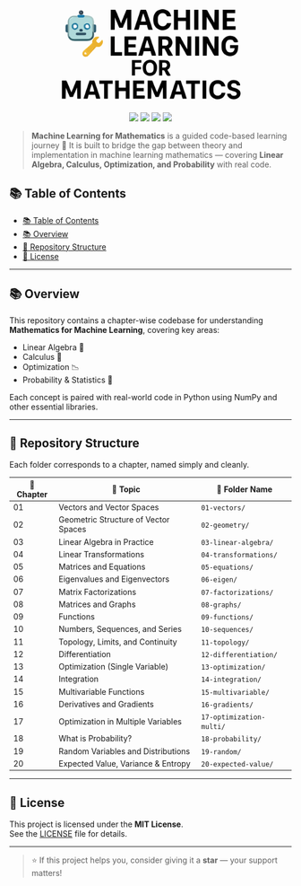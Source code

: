 <p align="center">
<img src="./images/machine-learning-for-mathematics.svg" alt="" width="400"/>
</p>

<p align="center">
  <img src="https://img.shields.io/github/license/HashimThePassionate/machine-learning-for-mathematics" />
  <img src="https://img.shields.io/github/repo-size/HashimThePassionate/machine-learning-for-mathematics" />
  <img src="https://img.shields.io/github/last-commit/HashimThePassionate/machine-learning-for-mathematics" />
  <img src="https://img.shields.io/github/stars/HashimThePassionate/machine-learning-for-mathematics?style=social" />
</p>

> **Machine Learning for Mathematics** is a guided code-based learning journey 📘  It is built to bridge the gap between theory and implementation in machine learning mathematics — covering **Linear Algebra, Calculus, Optimization, and Probability** with real code.


## 📚 Table of Contents

- [📚 Table of Contents](#-table-of-contents)
- [📚 Overview](#-overview)
- [📂 Repository Structure](#-repository-structure)
- [📜 License](#-license)

---

## 📚 Overview

This repository contains a chapter-wise codebase for understanding **Mathematics for Machine Learning**, covering key areas:

- Linear Algebra 🧮  
- Calculus 🔢  
- Optimization 📉  
- Probability & Statistics 🎲  

Each concept is paired with real-world code in Python using NumPy and other essential libraries.

---

## 📂 Repository Structure

Each folder corresponds to a chapter, named simply and cleanly.

| 🔢 Chapter | 📘 Topic                                       | 📁 Folder Name              |
|------------|------------------------------------------------|-----------------------------|
| 01         | Vectors and Vector Spaces                      | `01-vectors/`               |
| 02         | Geometric Structure of Vector Spaces           | `02-geometry/`              |
| 03         | Linear Algebra in Practice                     | `03-linear-algebra/`        |
| 04         | Linear Transformations                         | `04-transformations/`       |
| 05         | Matrices and Equations                         | `05-equations/`             |
| 06         | Eigenvalues and Eigenvectors                   | `06-eigen/`                 |
| 07         | Matrix Factorizations                          | `07-factorizations/`        |
| 08         | Matrices and Graphs                            | `08-graphs/`                |
| 09         | Functions                                       | `09-functions/`             |
| 10         | Numbers, Sequences, and Series                 | `10-sequences/`             |
| 11         | Topology, Limits, and Continuity               | `11-topology/`              |
| 12         | Differentiation                                | `12-differentiation/`       |
| 13         | Optimization (Single Variable)                 | `13-optimization/`          |
| 14         | Integration                                    | `14-integration/`           |
| 15         | Multivariable Functions                        | `15-multivariable/`         |
| 16         | Derivatives and Gradients                      | `16-gradients/`             |
| 17         | Optimization in Multiple Variables             | `17-optimization-multi/`    |
| 18         | What is Probability?                           | `18-probability/`           |
| 19         | Random Variables and Distributions             | `19-random/`                |
| 20         | Expected Value, Variance & Entropy             | `20-expected-value/`        |

---

## 📜 License

This project is licensed under the **MIT License**.  
See the [LICENSE](LICENSE) file for details.

---

> ⭐ If this project helps you, consider giving it a **star** — your support matters!

